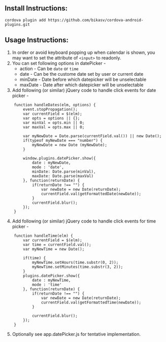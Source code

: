 Install Instructions:
----

   `cordova plugin add https://github.com/bikasv/cordova-android-plugins.git`

Usage Instructions:
----

1. In order or avoid keyboard popping up when calendar is shown, you may want to set the attribute of `<input>` to readonly.
2. You can set following options in datePicker -
    * action - Can be `date` or `time`
    * date - Can be the custome date set by user or current date
    * minDate - Date before which datepicker will be unselectable
    * maxDate - Date after which datepicker will be unselectable
3. Add following (or similar) jQuery code to handle click events for date picker -

```
    function handleDates(elm, options) {
        event.stopPropagation();
        var currentField = $(elm);
        var opts = options || {};
        var minVal = opts.min || 0;
        var maxVal = opts.max || 0;
    
        var myNewDate = Date.parse(currentField.val()) || new Date();
        if(typeof myNewDate === "number") {
            myNewDate = new Date (myNewDate);
        }
    
        window.plugins.datePicker.show({
            date : myNewDate,
            mode : 'date',
            minDate: Date.parse(minVal),
            maxDate: Date.parse(maxVal)
        }, function(returnDate) {
            if(returnDate !== "") {
                var newDate = new Date(returnDate);
                currentField.val(getFormattedDate(newDate));
            }
            currentField.blur();
        });
    }
```
4. Add following (or similar) jQuery code to handle click events for time picker -

```
    function handleTime(elm) {
        var currentField = $(elm);
        var time = currentField.val();
        var myNewTime = new Date();
    
        if(time) {
            myNewTime.setHours(time.substr(0, 2));
            myNewTime.setMinutes(time.substr(3, 2));
        }
        plugins.datePicker.show({
            date : myNewTime,
            mode : 'time'
        }, function(returnDate) {
            if(returnDate !== "") {
                var newDate = new Date(returnDate);
                currentField.val(getFormattedTime(newDate));
            }
    
            currentField.blur();
        });
    }
```
5. Optionally see app.datePicker.js for tentative implementation.
